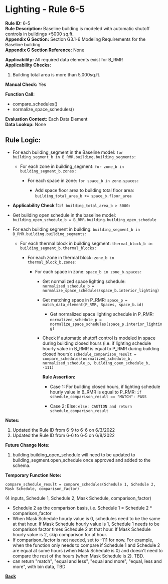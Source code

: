 
# Lighting - Rule 6-5

**Rule ID:** 6-5  
**Rule Description:** Baseline building is modeled with automatic shutoff controls in buildings >5000 sq.ft.  
**Appendix G Section:** Section G3.1-6 Modeling Requirements for the Baseline building  
**Appendix G Section Reference:**  None  

**Applicability:** All required data elements exist for B_RMR  
**Applicability Checks:**  

  1. Building total area is more than 5,000sq.ft.  

**Manual Check:** Yes  

**Function Call:**  

  - compare_schedules()
  - normalize_space_schedules()

**Evaluation Context:** Each Data Element  
**Data Lookup:** None  

## Rule Logic:

- For each building_segment in the Baseline model: `for building_segment_b in B_RMR.building.building_segments:`

  - For each zone in building_segment: `for zone_b in building_segment_b.zones:`  

    - For each space in zone: `for space_b in zone.spaces:`  

      - Add space floor area to building total floor area: `building_total_area_b += space_b.floor_area`  

- **Applicability Check 1:**`if building_total_area_b > 5000:`  

- Get building open schedule in the baseline model: `building_open_schedule_b = B_RMR.building.building_open_schedule`  

- For each building segment in building: `building_segment_b in B_RMR.building.building_segments:`  

  - For each thermal block in building segment: `thermal_block_b in building_segment_b.thermal_blocks:`  

    - For each zone in thermal block: `zone_b in thermal_block_b.zones:`  

      - For each space in zone: `space_b in zone_b.spaces:`  

        - Get normalized space lighting schedule: `normalized_schedule_b = normalize_space_schedules(space_b.interior_lighting)`  

        - Get matching space in P_RMR: `space_p = match_data_element(P_RMR, Spaces, space_b.id)`  

          - Get normalized space lighting schedule in P_RMR: `normalized_schedule_p = normalize_space_schedules(space_p.interior_lighting)`

        - Check if automatic shutoff control is modeled in space during building closed hours (i.e. if lighting schedule hourly value in B_RMR is equal to P_RMR during building closed hours): `schedule_comparison_result = compare_schedules(normalized_schedule_b, normalized_schedule_p, building_open_schedule_b, -111)`  

          **Rule Assertion:**

          - Case 1: For building closed hours, if lighting schedule hourly value in B_RMR is equal to P_RMR: `if schedule_comparison_result == "MATCH": PASS`  

          - Case 2: Else: `else: CAUTION and return schedule_comparison_result`  


**Notes:**
  1. Updated the Rule ID from 6-9 to 6-6 on 6/3/2022
  2. Updated the Rule ID from 6-6 to 6-5 on 6/8/2022

**Future Change Note:**

  1. building.building_open_schedule will need to be updated to building_segment.open_schedule once approved and added to the schema.

**Temporary Function Note:**

`compare_schedule_result = compare_schedules(Schedule 1, Schedule 2, Mask Schedule, comparison_factor)`

(4 inputs, Schedule 1, Schedule 2, Mask Schedule, comparison_factor)

- Schedule 2 as the comparison basis, i.e. Schedule 1 = Schedule 2 * comparison_factor
- When Mask Schedule hourly value is 0, schedules need to be the same at that hour. If Mask Schedule hourly value is 1, Schedule 1 needs to be comparison factor times Schedule 2 at that hour. If Mask Schedule hourly value is 2, skip comparison for at hour.
- If comparison_factor is not needed, set to -111 for now. For example, when the function only needs to compare if Schedule 1 and Schedule 2 are equal at some hours (when Mask Schedule is 0) and doesn't need to compare the rest of the hours (when Mask Schedule is 2). TBD.
- can return "match", "equal and less", "equal and more", "equal, less and more", with bin data, TBD

**[Back](../_toc.md)**
